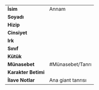 |  |  |
  |---|---|
  | **İsim** | Annam|
  | **Soyadı** | |
  | **Hizip** | |
  | **Cinsiyet** | |
  | **Irk** | |
  | **Sınıf** | |
  | **Kütük** | |
  | **Münasebet** | #Münasebet/Tanrı|
  | **Karakter Betimi** | |
  | **İlave Notlar** | Ana giant tanrısı|
  